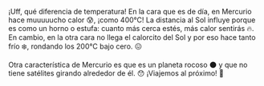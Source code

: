 ¡Uff, qué diferencia de temperatura! En la cara que es de día, en Mercurio hace muuuuucho calor :cold_sweat:, ¡como 400°C! La distancia al Sol influye porque es como un horno o estufa: cuanto más cerca estés, más calor sentirás :fire:. En cambio, en la otra cara no llega el calorcito del Sol y por eso hace tanto frío :snowflake:, rondando los 200°C bajo cero. :confounded:

Otra característica de Mercurio es que es un planeta rocoso :new_moon: y que no tiene satélites girando alrededor de él. :hushed: ¡Viajemos al próximo! :rocket: